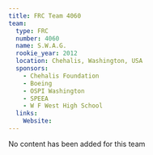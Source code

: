 ```yaml
---
title: FRC Team 4060
team:
  type: FRC
  number: 4060
  name: S.W.A.G.
  rookie_year: 2012
  location: Chehalis, Washington, USA
  sponsors:
    - Chehalis Foundation
    - Boeing
    - OSPI Washington
    - SPEEA
    - W F West High School
  links:
    Website: 
---
```

No content has been added for this team